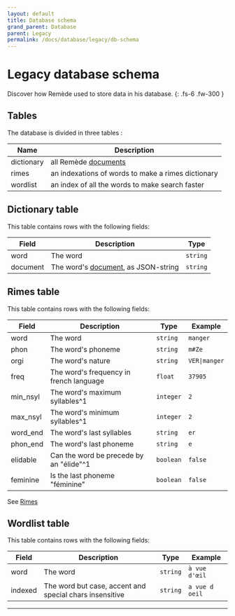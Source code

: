 ```yaml
---
layout: default
title: Database schema
grand_parent: Database
parent: Legacy
permalink: /docs/database/legacy/db-schema
---
```


# Legacy database schema
Discover how Remède used to store data in his database. 
{: .fs-6 .fw-300 }

## Tables

The database is divided in three tables :

| Name       | Description                                                                |
|------------|----------------------------------------------------------------------------|
| dictionary | all Remède [documents](https://docs.remede.camarm.fr/docs/database/schema) |
| rimes      | an indexations of words to make a rimes dictionary                         |
| wordlist   | an index of all the words to make search faster                            |

## Dictionary table

This table contains rows with the following fields:

| Field    | Description                                                                               | Type     |
|----------|-------------------------------------------------------------------------------------------|----------|
| word     | The word                                                                                  | `string` |
| document | The word's [document](https://docs.remede.camarm.fr/docs/database/schema), as JSON-string | `string` |


## Rimes table

This table contains rows with the following fields:

| Field    | Description                             | Type      | Example       |
|----------|-----------------------------------------|-----------|---------------|
| word     | The word                                | `string`  | `manger`      |
| phon     | The word's phoneme                      | `string`  | `m#Ze`        |
| orgi     | The word's nature                       | `string`  | `VER\|manger` |
| freq     | The word's frequency in french language | `float`   | `37905`       |
| min_nsyl | The word's maximum syllables^1          | `integer` | `2`           |
| max_nsyl | The word's minimum syllables^1          | `integer` | `2`           |
| word_end | The word's last syllables               | `string`  | `er`          |
| phon_end | The word's last phoneme                 | `string`  | `e`           |
| elidable | Can the word be precede by an "élide"^1 | `boolean` | `false`       |
| feminine | Is the last phoneme "féminine"          | `boolean` | `false`       |

See [Rimes](https://docs.remede.camarm.fr/docs/database/rimes)

## Wordlist table

This table contains rows with the following fields:

| Field   | Description                                             | Type     | Example        |
|---------|---------------------------------------------------------|----------|----------------|
| word    | The word                                                | `string` | `à vue d'œil`  |
| indexed | The word but case, accent and special chars insensitive | `string` | `a vue d oeil` |

----
[^1]: In French, syllables can variate in pronunciation (e.g. the "l'" determinant is placed before the word, at pronunciation on syllable will be canceled).
